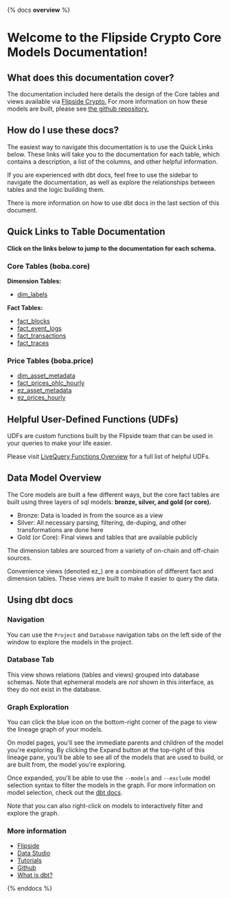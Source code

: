 {% docs __overview__ %}

# Welcome to the Flipside Crypto Core Models Documentation!

## **What does this documentation cover?**
The documentation included here details the design of the Core tables and views available via [Flipside Crypto.](https://flipsidecrypto.xyz/) For more information on how these models are built, please see [the github repository.](https://github.com/FlipsideCrypto/boba-models)

## **How do I use these docs?**
The easiest way to navigate this documentation is to use the Quick Links below. These links will take you to the documentation for each table, which contains a description, a list of the columns, and other helpful information.

If you are experienced with dbt docs, feel free to use the sidebar to navigate the documentation, as well as explore the relationships between tables and the logic building them.

There is more information on how to use dbt docs in the last section of this document.

## **Quick Links to Table Documentation**

**Click on the links below to jump to the documentation for each schema.**

### Core Tables (boba.core)

**Dimension Tables:**
- [dim_labels](https://flipsidecrypto.github.io/boba-models/#!/model/model.fsc_evm.core__dim_labels)

**Fact Tables:**
- [fact_blocks](https://flipsidecrypto.github.io/boba-models/#!/model/model.fsc_evm.core__fact_blocks)
- [fact_event_logs](https://flipsidecrypto.github.io/boba-models/#!/model/model.fsc_evm.core__fact_event_logs)
- [fact_transactions](https://flipsidecrypto.github.io/boba-models/#!/model/model.fsc_evm.core__fact_transactions)
- [fact_traces](https://flipsidecrypto.github.io/boba-models/#!/model/model.fsc_evm.core__fact_traces)

### Price Tables (boba.price)
- [dim_asset_metadata](https://flipsidecrypto.github.io/boba-models/#!/model/model.fsc_evm.price__dim_asset_metadata)
- [fact_prices_ohlc_hourly](https://flipsidecrypto.github.io/boba-models/#!/model/model.fsc_evm.price__fact_prices_ohlc_hourly)
- [ez_asset_metadata](https://flipsidecrypto.github.io/boba-models/#!/model/model.fsc_evm.price__ez_asset_metadata)
- [ez_prices_hourly](https://flipsidecrypto.github.io/boba-models/#!/model/model.fsc_evm.price__ez_prices_hourly)

## **Helpful User-Defined Functions (UDFs)**

UDFs are custom functions built by the Flipside team that can be used in your queries to make your life easier. 

Please visit [LiveQuery Functions Overview](https://flipsidecrypto.github.io/livequery-models/#!/overview) for a full list of helpful UDFs.

## **Data Model Overview**

The Core models are built a few different ways, but the core fact tables are built using three layers of sql models: **bronze, silver, and gold (or core).**

- Bronze: Data is loaded in from the source as a view
- Silver: All necessary parsing, filtering, de-duping, and other transformations are done here
- Gold (or Core): Final views and tables that are available publicly

The dimension tables are sourced from a variety of on-chain and off-chain sources.

Convenience views (denoted ez_) are a combination of different fact and dimension tables. These views are built to make it easier to query the data.

## **Using dbt docs**
### Navigation

You can use the ```Project``` and ```Database``` navigation tabs on the left side of the window to explore the models in the project.

### Database Tab

This view shows relations (tables and views) grouped into database schemas. Note that ephemeral models are *not* shown in this interface, as they do not exist in the database.

### Graph Exploration

You can click the blue icon on the bottom-right corner of the page to view the lineage graph of your models.

On model pages, you'll see the immediate parents and children of the model you're exploring. By clicking the Expand button at the top-right of this lineage pane, you'll be able to see all of the models that are used to build, or are built from, the model you're exploring.

Once expanded, you'll be able to use the ```--models``` and ```--exclude``` model selection syntax to filter the models in the graph. For more information on model selection, check out the [dbt docs](https://docs.getdbt.com/docs/model-selection-syntax).

Note that you can also right-click on models to interactively filter and explore the graph.


### **More information**
- [Flipside](https://flipsidecrypto.xyz/)
- [Data Studio](https://flipsidecrypto.xyz/studio)
- [Tutorials](https://docs.flipsidecrypto.com/our-data/tutorials)
- [Github](https://github.com/FlipsideCrypto/boba-models)
- [What is dbt?](https://docs.getdbt.com/docs/introduction)

{% enddocs %}